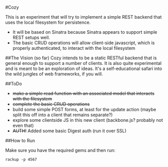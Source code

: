 #Cozy

This is an experiment that will try to implement a simple REST backend that uses the local filesystem for persistence.

- It will be based on Sinatra because Sinatra appears to support simple REST setups well.
- The basic CRUD operations will allow client-side javascript, which is properly authenticated, to interact with the local filesystem

##The Vision (so far)
Cozy intends to be a static RESTful backend that is general enough to support a number of clients. It is also quite experimental and is meant to be an exploration of ideas. It's a self-educational safari into the wild jungles of web frameworks, if you will.

##ToDo

- <del>make a simple read function with an associated model that interacts with the filesystem</del>
- <del>complete the basic CRUD operations</del>
- build some simple POST forms, at least for the update action (maybe split this off into a client that remains separate?)
- explore some clientside JS in this new client (backbone.js? probably not even that)
- <del>AUTH!</del> Added some basic Digest auth (run it over SSL)

##How to Run

Make sure you have the required gems and then run:

	rackup -p 4567
